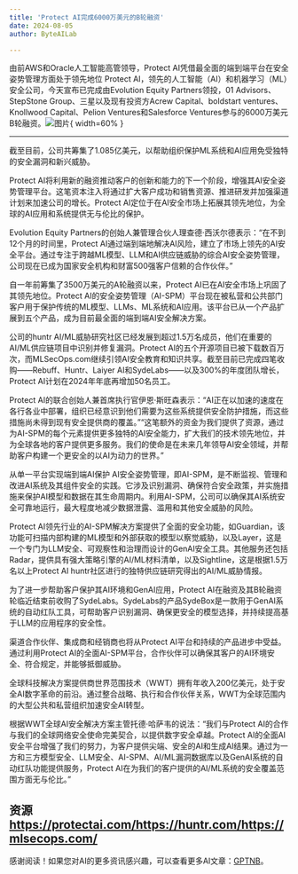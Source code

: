 ```yaml
---
title: 'Protect AI完成6000万美元的B轮融资'
date: 2024-08-05
author: ByteAILab

---
```


由前AWS和Oracle人工智能高管领导，Protect AI凭借最全面的端到端平台在安全姿势管理方面处于领先地位
Protect AI，领先的人工智能（AI）和机器学习（ML）安全公司，今天宣布已完成由Evolution Equity Partners领投，01 Advisors、StepStone Group、三星以及现有投资方Acrew Capital、boldstart ventures、Knollwood Capital、Pelion Ventures和Salesforce Ventures参与的6000万美元B轮融资。![图片](https://ai-techpark.com/wp-content/uploads/2024/08/Protect-960x540.jpg){ width=60% }

---
截至目前，公司共筹集了1.085亿美元，以帮助组织保护ML系统和AI应用免受独特的安全漏洞和新兴威胁。

Protect AI将利用新的融资推动客户的创新和能力的下一个阶段，增强其AI安全姿势管理平台。这笔资本注入将通过扩大客户成功和销售资源、推进研发并加强渠道计划来加速公司的增长。Protect AI定位于在AI安全市场上拓展其领先地位，为全球的AI应用和系统提供无与伦比的保护。

Evolution Equity Partners的创始人兼管理合伙人理查德·西沃尔德表示：“在不到12个月的时间里，Protect AI通过端到端地解决AI风险，建立了市场上领先的AI安全平台。通过专注于跨越ML模型、LLM和AI供应链威胁的综合AI安全姿势管理，公司现在已成为国家安全机构和财富500强客户信赖的合作伙伴。”

自一年前筹集了3500万美元的A轮融资以来，Protect AI已在AI安全市场上巩固了其领先地位。Protect AI的安全姿势管理（AI-SPM）平台现在被私营和公共部门客户用于保护传统的ML模型、LLMs、ML系统和AI应用。该平台已从一个产品扩展到五个产品，成为目前最全面的端到端AI安全解决方案。

公司的huntr AI/ML威胁研究社区已经发展到超过1.5万名成员，他们在重要的AI/ML供应链项目中识别并修复漏洞。Protect AI的五个开源项目已被下载数百万次，而MLSecOps.com继续引领AI安全教育和知识共享。截至目前已完成四笔收购——Rebuff、Huntr、Laiyer AI和SydeLabs——以及300%的年度团队增长，Protect AI计划在2024年年底再增加50名员工。

Protect AI的联合创始人兼首席执行官伊恩·斯旺森表示：“AI正在以加速的速度在各行各业中部署，组织已经意识到他们需要为这些系统提供安全防护措施，而这些措施尚未得到现有安全提供商的覆盖。”“这笔额外的资金为我们提供了资源，通过为AI-SPM的每个元素提供更多独特的AI安全能力，扩大我们的技术领先地位，并为全球各地的客户提供更多服务。我们的使命是在未来几年领导AI安全领域，并帮助客户构建一个更安全的以AI为动力的世界。”

从单一平台实现端到端AI保护
AI安全姿势管理，即AI-SPM，是不断监视、管理和改进AI系统及其组件安全的实践。它涉及识别漏洞、确保符合安全政策，并实施措施来保护AI模型和数据在其生命周期内。利用AI-SPM，公司可以确保其AI系统安全可靠地运行，最大程度地减少数据泄露、滥用和其他安全威胁的风险。

Protect AI领先行业的AI-SPM解决方案提供了全面的安全功能，如Guardian，该功能可扫描内部构建的ML模型和外部获取的模型以察觉威胁，以及Layer，这是一个专门为LLM安全、可观察性和治理而设计的GenAI安全工具。其他服务还包括Radar，提供具有强大策略引擎的AI/ML材料清单，以及Sightline，这是根据1.5万名以上Protect AI huntr社区进行的独特供应链研究得出的AI/ML威胁情报。

为了进一步帮助客户保护其AI环境和GenAI应用，Protect AI在融资及其B轮融资轮临近结束前收购了SydeLabs。SydeLabs的产品SydeBox是一款用于GenAI系统的自动红队工具，可帮助客户识别漏洞、确保更安全的模型选择，并持续提高基于LLM的应用程序的安全性。

渠道合作伙伴、集成商和经销商也将从Protect AI平台和持续的产品进步中受益。通过利用Protect AI的全面AI-SPM平台，合作伙伴可以确保其客户的AI环境安全、符合规定，并能够抵御威胁。

全球科技解决方案提供商世界范围技术（WWT）拥有年收入200亿美元，处于安全AI数字革命的前沿。通过整合战略、执行和合作伙伴关系，WWT为全球范围内的大型公共和私营组织加速安全AI转型。

根据WWT全球AI安全解决方案主管托德·哈萨韦的说法：“我们与Protect AI的合作与我们的全球网络安全使命完美契合，以提供数字安全卓越。Protect AI的全面AI安全平台增强了我们的努力，为客户提供尖端、安全的AI和生成AI结果。通过为一方和三方模型安全、LLM安全、AI-SPM、AI/ML漏洞数据库以及GenAI系统的自动红队功能提供服务，Protect AI在为我们的客户提供的AI/ML系统的安全覆盖范围方面无与伦比。”

资源
https://protectai.com/https://huntr.com/https://mlsecops.com/
---
感谢阅读！如果您对AI的更多资讯感兴趣，可以查看更多AI文章：[GPTNB](https://gptnb.com)。